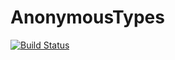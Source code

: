 # AnonymousTypes

[![Build Status](https://travis-ci.org/MichaelHatherly/AnonymousTypes.jl.svg?branch=master)](https://travis-ci.org/MichaelHatherly/AnonymousTypes.jl)
